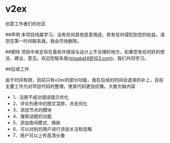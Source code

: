 # v2ex
创意工作者们的社区 

##声明
本项目纯属学习，没有任何其他恶意用途，若有任何侵犯到您的权益，请您在第一时间联系我。我会尽快删除。

##期待
项目中肯定存在着些许错误与设计上不合理的地方，如果您有任何好的想法、建议、意见。欢迎您联系我(misaka14@163.com)。我们共同学习。

##后续工作

由于时间有限，目前只有v2ex的部分功能，我在后续的时间会逐渐的补上，目前主要工作为对项目代码的整理，使其代码更加优雅。大致欠缺内容

* 1、注册不成功错误提示优化
* 2、评论列表中的图文混排，点击优化
* 3、添加节点的模块
* 4、搜索话题的功能
* 5、添加夜间模式、换肤
* 6、可以对别的用户进行添加关注和忽略
* 7、用户可以上传高清头像
